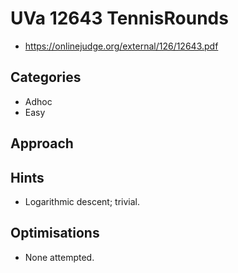 # UVa 12643 TennisRounds

   * https://onlinejudge.org/external/126/12643.pdf

## Categories

   * Adhoc
   * Easy

## Approach

## Hints

   * Logarithmic descent; trivial.

## Optimisations

   * None attempted.
